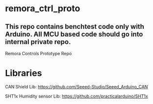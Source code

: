 # remora_ctrl_proto
## This repo contains benchtest code only with Arduino. All MCU based code should go into internal private repo.

Remora Controls Prototype Repo




# Libraries 

CAN Shield Lib:
 https://github.com/Seeed-Studio/Seeed_Arduino_CAN


SHT1x Humidity sensor Lib:
 https://github.com/practicalarduino/SHT1x 
